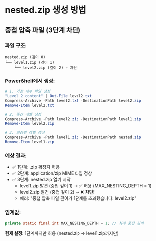 # nested.zip 생성 방법

## 중첩 압축 파일 (3단계 차단)

### 파일 구조:
```
nested.zip (깊이 0)
└── level1.zip (깊이 1)
    └── level2.zip (깊이 2) ← 차단!
```

### PowerShell에서 생성:

```powershell
# 1. 가장 내부 파일 생성
"Level 2 content" | Out-File level2.txt
Compress-Archive -Path level2.txt -DestinationPath level2.zip
Remove-Item level2.txt

# 2. 중간 레벨 생성
Compress-Archive -Path level2.zip -DestinationPath level1.zip
Remove-Item level2.zip

# 3. 최상위 레벨 생성
Compress-Archive -Path level1.zip -DestinationPath nested.zip
Remove-Item level1.zip
```

### 예상 결과:
- ✅ 1단계: .zip 확장자 허용
- ✅ 2단계: application/zip MIME 타입 정상
- ✅ 3단계: nested.zip 열기 시작
  - level1.zip 발견 (중첩 깊이 1) → ✅ 허용 (MAX_NESTING_DEPTH = 1)
  - level2.zip 발견 (중첩 깊이 2) → ❌ **차단!**
  - 에러: "중첩 압축 파일 깊이가 1단계를 초과했습니다: level2.zip"

### 임계값:
```java
private static final int MAX_NESTING_DEPTH = 1; // 최대 중첩 깊이
```

**현재 설정**: 1단계까지만 허용 (nested.zip → level1.zip까지만)

